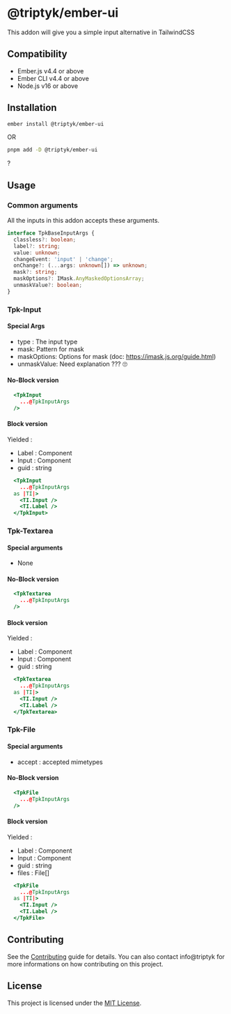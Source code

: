 # @triptyk/ember-ui

This addon will give you a simple input alternative in TailwindCSS


## Compatibility

* Ember.js v4.4 or above
* Ember CLI v4.4 or above
* Node.js v16 or above


## Installation

```zsh
ember install @triptyk/ember-ui
```
OR
```zsh
pnpm add -D @triptyk/ember-ui
```

?
## Usage

### Common arguments

All the inputs in this addon accepts these arguments.

```ts
interface TpkBaseInputArgs {
  classless?: boolean;
  label?: string;
  value: unknown;
  changeEvent: 'input' | 'change';
  onChange?: (...args: unknown[]) => unknown;
  mask?: string;
  maskOptions?: IMask.AnyMaskedOptionsArray;
  unmaskValue?: boolean;
}
```

### Tpk-Input

#### Special Args

- type : The input type
- mask: Pattern for mask
- maskOptions: Options for mask (doc: https://imask.js.org/guide.html)
- unmaskValue: Need explanation ??? 🙄

#### No-Block version

```hbs
  <TpkInput
    ...@TpkInputArgs
  />
```

#### Block version

Yielded :
  - Label : Component
  - Input : Component
  - guid : string
  
```hbs
  <TpkInput
    ...@TpkInputArgs
  as |TI|>
    <TI.Input />
    <TI.Label />
  </TpkInput>
```

### Tpk-Textarea

#### Special arguments

- None

#### No-Block version

```hbs
  <TpkTextarea
    ...@TpkInputArgs
  />
```

#### Block version

Yielded :
  - Label : Component
  - Input : Component
  - guid : string

  
```hbs
  <TpkTextarea
    ...@TpkInputArgs
  as |TI|>
    <TI.Input />
    <TI.Label />
  </TpkTextarea>
```

### Tpk-File

#### Special arguments

- accept : accepted mimetypes

#### No-Block version

```hbs
  <TpkFile
    ...@TpkInputArgs
  />
```

#### Block version

Yielded :
  - Label : Component
  - Input : Component
  - guid : string
  - files : File[]
  
```hbs
  <TpkFile
    ...@TpkInputArgs
  as |TI|>
    <TI.Input />
    <TI.Label />
  </TpkFile>
```

## Contributing

See the [Contributing](CONTRIBUTING.md) guide for details.
You can also contact info@triptyk for more informations on how contributing on this project.


## License

This project is licensed under the [MIT License](LICENSE.md).
